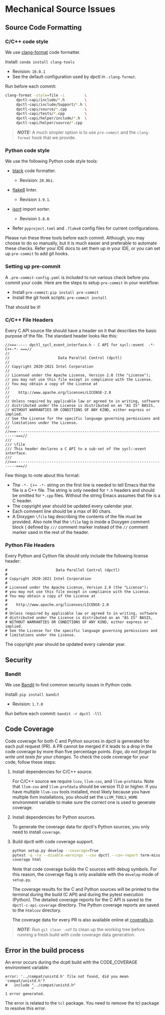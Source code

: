 # Mechanical Source Issues

## Source Code Formatting

### C/C++ code style

We use [clang-format](https://clang.llvm.org/docs/ClangFormat.html) code formatter.

Install: `conda install clang-tools`

- Revision: `10.0.1`
- See the default configuration used by dpctl in `.clang-format`.

Run before each commit:

```bash
clang-format -style=file -i         \
     dpctl-capi/include/*.h         \
     dpctl-capi/include/Support/*.h \
     dpctl-capi/source/*.cpp        \
     dpctl-capi/tests/*.cpp         \
     dpctl-capi/helper/include/*.h  \
     dpctl-capi/helper/source/*.cpp
```

> **_NOTE:_** A much simpler option is to use `pre-commit` and the
> `clang-format` hook that we provide.

### Python code style

We use the following Python code style tools:
- [black](https://black.readthedocs.io/en/stable/) code formatter.
    - Revision: `20.8b1`.
- [flake8](https://flake8.pycqa.org/en/latest/) linter.
    - Revision `3.9.1`.
- [isort](https://pycqa.github.io/isort/) import sorter.
    - Revision `5.8.0`.

- Refer `pyproject.toml` and `.flake8` config files for current configurations.

Please run these three tools before each commit. Although, you may choose to
do so manually, but it is much easier and preferable to automate these checks.
Refer your IDE docs to set them up in your IDE, or you can set up `pre-commit`
to add git hooks.

### Setting up pre-commit

A `.pre-commit-config.yaml` is included to run various check before you
commit your code. Here are the steps to setup `pre-commit` in your workflow:

- Install `pre-commit`: `pip install pre-commit`
- Install the git hook scripts: `pre-commit install`

That should be it!

### C/C++ File Headers

Every C API source file should have a header on it that describes the basic
purpose of the file. The standard header looks like this:

```
//===----- dpctl_sycl_event_interface.h - C API for sycl::event  -*-C++-*- ===//
//
//                      Data Parallel Control (dpctl)
//
// Copyright 2020-2021 Intel Corporation
//
// Licensed under the Apache License, Version 2.0 (the "License");
// you may not use this file except in compliance with the License.
// You may obtain a copy of the License at
//
//    http://www.apache.org/licenses/LICENSE-2.0
//
// Unless required by applicable law or agreed to in writing, software
// distributed under the License is distributed on an "AS IS" BASIS,
// WITHOUT WARRANTIES OR CONDITIONS OF ANY KIND, either express or implied.
// See the License for the specific language governing permissions and
// limitations under the License.
//
//===----------------------------------------------------------------------===//
///
/// \file
/// This header declares a C API to a sub-set of the sycl::event interface.
///
//===----------------------------------------------------------------------===//
```
Few things to note about this format:
- The `-*- C++ -*-` string on the first line is needed to tell Emacs that
  the file is a C++ file. The string is only needed for `*.h` headers and
  should be omitted for `*.cpp` files. Without the string Emacs assumes that
  file is a C header.
- The copyright year should be updated every calendar year.
- Each comment line should be a max of 80 chars.
- A Doxygen `\file` tag describing the contents of the file must be provided.
  Also note that the `\file` tag is inside a Doxygen comment block (
  defined by `///` comment marker instead of the `//` comment marker used in the
  rest of the header.

### Python File Headers

Every Python and Cython file should only include the following license header:

```
#                      Data Parallel Control (dpctl)
#
# Copyright 2020-2021 Intel Corporation
#
# Licensed under the Apache License, Version 2.0 (the "License");
# you may not use this file except in compliance with the License.
# You may obtain a copy of the License at
#
#    http://www.apache.org/licenses/LICENSE-2.0
#
# Unless required by applicable law or agreed to in writing, software
# distributed under the License is distributed on an "AS IS" BASIS,
# WITHOUT WARRANTIES OR CONDITIONS OF ANY KIND, either express or implied.
# See the License for the specific language governing permissions and
# limitations under the License.
```
The copyright year should be updated every calendar year.

## Security

### Bandit

We use [Bandit](https://github.com/PyCQA/bandit) to find common security issues
in Python code.

Install: `pip install bandit`

- Revision: `1.7.0`

Run before each commit: `bandit -r dpctl -lll`

## Code Coverage

Code coverage for both C and Python sources in dpctl is generated for each
pull request (PR). A PR cannot be merged if it leads to a drop in the code
coverage by more than five percentage points. *Ergo, do not forget to write
unit tests for your changes.* To check the code coverage for your code, follow
these steps:

1. Install dependencies for C/C++ source.

    For C/C++ source we require `lcov`, `llvm-cov`, and `llvm-profdata`. Note
    that `llvm-cov` and `llvm-profdata` should be version 11.0 or higher. If you
    have multiple `llvm-cov` tools installed, most likely because you have
    multiple llvm installations, you should set the `LLVM_TOOLS_HOME`
    environment variable to make sure the correct one is used to generate
    coverage.

2. Install dependencies for Python sources.

    To generate the coverage data for dpctl's Python sources, you only need to
    install `coverage`.

3. Build dpctl with code coverage support.

    ```bash
    python setup.py develop --coverage=True
    pytest -q -ra --disable-warnings --cov dpctl --cov-report term-missing --pyargs dpctl -vv
    coverage html
    ```

    Note that code coverage builds the C sources with debug symbols. For this
    reason, the coverage flag is only available with the `develop` mode of
    `setup.py`.

    The coverage results for the C and Python sources will be printed to the
    terminal during the build (C API) and during the pytest execution (Python).
    The detailed coverage reports for the C API is saved to the
    `dpctl-c-api-coverage` directory. The Python coverage reports are saved to
    the `htmlcov` directory.

    The coverage data for every PR is also available online at
    [coveralls.io](https://coveralls.io/github/IntelPython/dpctl).

> **_NOTE:_**  Run `git clean -xdf` to clean up the working tree before running
> a fresh build with code coverage data generation.

## Error in the build process

An error occurs during the dcptl build with the CODE_COVERAGE environment
variable:
```
error: '../compat/unistd.h' file not found, did you mean 'compat/unistd.h'?
#   include "../compat/unistd.h"
            ^
1 error generated.
```
The error is related to the `tcl` package.
You need to remove the tcl package to resolve this error.
